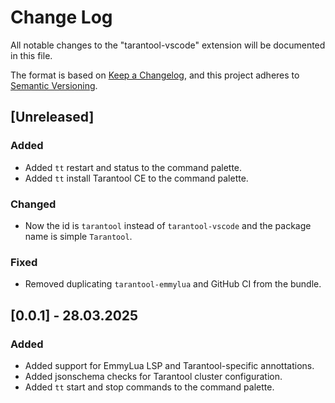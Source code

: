 # Change Log

All notable changes to the "tarantool-vscode" extension will be documented in this file.

The format is based on [Keep a Changelog](https://keepachangelog.com/en/1.1.0/),
and this project adheres to [Semantic Versioning](https://semver.org/spec/v2.0.0.html).

## [Unreleased]

### Added

- Added `tt` restart and status to the command palette.
- Added `tt` install Tarantool CE to the command palette.

### Changed

- Now the id is `tarantool` instead of `tarantool-vscode` and the package
  name is simple `Tarantool`.

### Fixed

- Removed duplicating `tarantool-emmylua` and GitHub CI from the bundle.

## [0.0.1] - 28.03.2025

### Added

- Added support for EmmyLua LSP and Tarantool-specific annottations.
- Added jsonschema checks for Tarantool cluster configuration.
- Added `tt` start and stop commands to the command palette.

